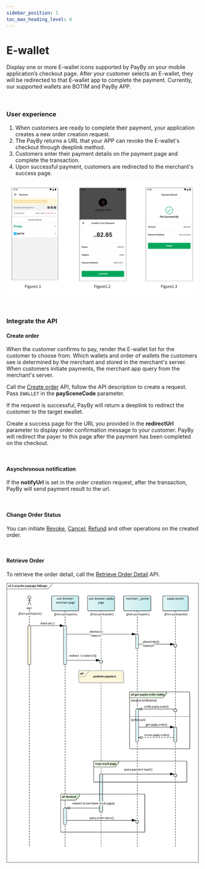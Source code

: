 ```yaml
---
sidebar_position: 1
toc_max_heading_level: 6
---
```


# E-wallet

Display one or more E-wallet icons supported by PayBy on your mobile application’s checkout page. After your customer selects an E-wallet, they will be redirected to that E-wallet app to complete the payment. Currently, our supported wallets are BOTIM and PayBy APP.

<br/>

### User experience

1. When customers are ready to complete their payment, your application creates a new order creation request.
2. The PayBy returns a URL that your APP can revoke the E-wallet's checkout through deeplink method.
3. Customers enter their payment details on the payment page and complete the transaction.
4. Upon successful payment, customers are redirected to the merchant's success page.<br/>

![ue-ewallet](../pic/ue-ewallet.png)



<br/>

### Integrate the API

#### Create order

When the customer confirms to pay, render the E-wallet list for the customer to choose from. Which wallets and order of wallets the customers see is determined by the merchant and stored in the merchant's server. When customers initiate payments, the merchant app query from the merchant's server.<br/>

Call the [Create order](/docs/createorder) API,  follow the API description to create a request. Pass `EWALLET` in the **paySceneCode** parameter.<br/>

If the request is successful, PayBy will return a deeplink to redirect the customer to the target ewallet.<br/>

Create a success page for the URL you provided in the **redirectUrl**  parameter to display order confirmation message to your customer. PayBy will redirect the payer to this page after the payment has been completed on the checkout.

<br/>

#### Asynchronous notification

If the **notifyUrl** is set in the order creation request, after the transaction, PayBy will send payment result to the url.<br/>

<br/>

#### Change Order Status

You can initiate [Revoke](/docs/revoke), [Cancel](/docs/cancel), [Refund](/docs/refund) and other operations on the created order.

<br/>

#### Retrieve Order

To retrieve the order detail, call the [Retrieve Order Detail](/docs/retrieveorderdetail) API.

![ewalletflow](../pic/ewallet.png)

<br/>






